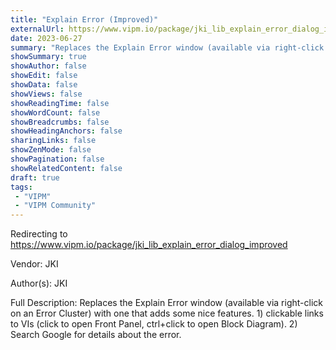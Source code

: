 ```yaml
---
title: "Explain Error (Improved)"
externalUrl: https://www.vipm.io/package/jki_lib_explain_error_dialog_improved
date: 2023-06-27
summary: "Replaces the Explain Error window (available via right-click on an Error Cluster) with one that adds some nice features."
showSummary: true
showAuthor: false
showEdit: false
showData: false
showViews: false
showReadingTime: false
showWordCount: false
showBreadcrumbs: false
showHeadingAnchors: false
sharingLinks: false
showZenMode: false
showPagination: false
showRelatedContent: false
draft: true
tags:
 - "VIPM"
 - "VIPM Community"
---
```


Redirecting to https://www.vipm.io/package/jki_lib_explain_error_dialog_improved

Vendor: JKI

Author(s): JKI
 
Full Description:
Replaces the Explain Error window (available via right-click on an Error Cluster) with one that adds some nice features.  1) clickable links to VIs (click to open Front Panel, ctrl+click to open Block Diagram). 2) Search Google for details about the error.